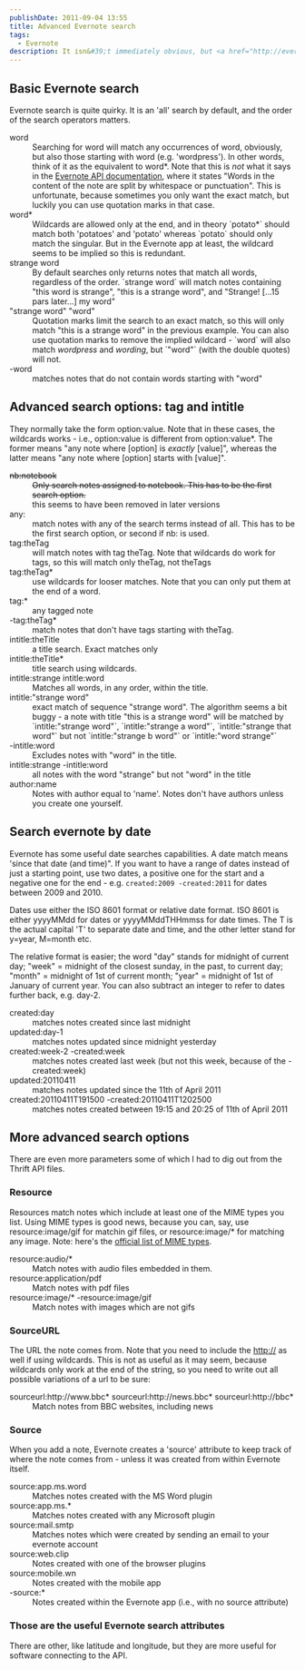 ```yaml
---
publishDate: 2011-09-04 13:55
title: Advanced Evernote search
tags:
  - Evernote
description: It isn&#39;t immediately obvious, but <a href="http://evernote.com/">Evernote</a> offers advanced search operators.
---
```


## Basic Evernote search

Evernote search is quite quirky. It is an 'all' search by default, and the order of the search operators matters.

<dl class="code-breakdown">
<dt>word</dt>
<dd>
  Searching for word will match any occurrences of word, obviously, but also those starting with word (e.g. 'wordpress'). In other words, think of it as the equivalent to word&ast;. Note that this is <i>not</i> what it says in the <a href="http://dev.evernote.com/documentation/local/chapters/search_grammar.php" title="[new window] Evernote Search Grammar - Evernote Developers" target="_blank">Evernote API documentation</a>, where it states "Words in the content of the note are split by whitespace or punctuation".  This is unfortunate, because sometimes you only want the exact match, but luckily you can use quotation marks in that case.
</dd>

<dt>word&ast;</dt>
<dd>
Wildcards are allowed only at the end, and in theory `potato&ast;` should match both  'potatoes' and 'potato' whereas `potato` should only match the singular. But in the Evernote app at least, the wildcard seems to be implied so this is redundant.
</dd>

<dt>strange word</dt>
<dd>
By default searches only returns notes that match all words, regardless of the order. `strange word` will match notes containing "this word is strange", "this is a strange word", and "Strange! [...15 pars later...] my word"
</dd>

<dt>"strange word"
"word"</dt>
<dd>
Quotation marks limit the search to an exact match, so this will only match "this is a strange word" in the previous example. You can also use quotation marks to remove the implied wildcard - `word` will also match <i>wordpress</i> and <i>wording</i>, but `"word"` (with the double quotes) will not.
</dd>

<dt>-word</dt>
<dd>
matches notes that do not contain words starting with "word"
</dd>
</dl>

## Advanced search options: tag and intitle

They normally take the form option:value. Note that in these cases, the wildcards works - i.e., option:value is different from option:value\*. The former means "any note where [option] is _exactly_ [value]", whereas the latter means "any note where [option] starts with [value]".

<dl class="code-breakdown">

<dt><del>nb:notebook </del></dt>
<dd><del>
Only search notes assigned to notebook. This has to be the first search option.
</del><br>
this seems to have been removed in later versions
</dd>

<dt> any:</dt>
<dd>
match notes with any of the search terms instead of all. This has to be the first search option, or second if nb: is used.
</dd>

<dt>tag:theTag</dt>
<dd>
will match notes with tag theTag. Note that wildcards do work for tags, so this will match only theTag, not theTags
</dd>

<dt>tag:theTag&ast;</dt>
<dd>
use wildcards for looser matches. Note that you can only put them at the end of a word.
</dd>

<dt>tag:&ast;</dt>
<dd>
any tagged note
</dd>

<dt>-tag:theTag&ast;</dt>
<dd>
match notes that don't have tags starting with theTag.
</dd>

<dt>intitle:theTitle</dt>
<dd>
a title search. Exact matches only
</dd>

<dt>intitle:theTitle&ast;</dt>
<dd>
title search using wildcards.
</dd>

<dt class="long-line">intitle:strange intitle:word</dt>
<dd class="long-line">
Matches all words, in any order, within the title.
</dd>

<dt>intitle:"strange word"</dt>
<dd>
exact match of sequence "strange word". The algorithm seems a bit buggy - a note with title "this is a strange word" will be matched by `intitle:"strange word"`, `intitle:"strange a word"`, `intitle:"strange that word"` but not `intitle:"strange b  word"` or `intitle:"word strange"`
</dd>

<dt>-intitle:word</dt>
<dd>
Excludes notes with "word" in the title.
</dd>

<dt class="long-line">intitle:strange -intitle:word</dt>
<dd class="long-line">
all notes with the word "strange" but not "word" in the title
</dd>

<dt>author:name</dt>
<dd>
Notes with author equal to 'name'. Notes don't have authors unless you create one yourself.
</dd>
</dl>

## Search evernote by date

Evernote has some useful date searches capabilities. A date match means 'since that date (and time)". If you want to have a range of dates instead of just a starting point, use two dates, a positive one for the start and a negative one for the end - e.g. `created:2009 -created:2011` for dates between 2009 and 2010.

Dates use either the ISO 8601 format or relative date format. ISO 8601 is either yyyyMMdd for dates or yyyyMMddTHHmmss for date times. The T is the actual capital 'T' to separate date and time, and the other letter stand for y=year, M=month etc.

The relative format is easier; the word "day" stands for midnight of current day; "week" = midnight of the closest sunday, in the past, to current day; "month" = midnight of 1st of current month; "year" = midnight of 1st of January of current year. You can also subtract an integer to refer to dates further back, e.g. day-2.

<dl class="code-breakdown">

<dt>created:day</dt>
<dd>
matches notes created since last midnight
</dd>

<dt>updated:day-1</dt>
<dd>
matches notes updated since midnight yesterday
</dd>

<dt class="long-line">created:week-2 -created:week</dt>
<dd class="long-line">
matches notes created last week (but not this week, because of the -created:week)
</dd>

<dt>updated:20110411</dt>
<dd>
matches notes updated since the 11th of April  2011
</dd>

<dt class="long-line">created:20110411T191500 -created:20110411T1202500</dt>
<dd class="long-line">
matches notes created between 19:15 and 20:25 of 11th of April  2011
</dd>
</dl>

## More advanced search options

There are even more parameters some of which I had to dig out from the Thrift API files.

### Resource

Resources match notes which include at least one of the MIME types you list. Using MIME types is good news, because you can, say, use resource:image/gif for matchin gif files, or resource:image/\* for matching any image. Note: here's the [official list of MIME types](http://www.iana.org/assignments/media-types/index.html).

<dl class="code-breakdown">
<dt>resource:audio/&ast;</dt>
<dd>
Match notes with audio files embedded in them.
</dd>

<dt class="long-line">resource:application/pdf</dt>
<dd class="long-line">
Match notes with pdf files
</dd>

<dt class="long-line">resource:image/&ast; -resource:image/gif</dt>
<dd class="long-line">
Match notes with images which are not gifs
</dd>
</dl>

### SourceURL

The URL the note comes from. Note that you need to include the <http://> as well if using wildcards. This is not as useful as it may seem, because wildcards only work at the end of the string, so you need to write out all possible variations of a url to be sure:

<dl class="code-breakdown">
<dt class="long-line">sourceurl:http://www.bbc&ast; sourceurl:http://news.bbc&ast; sourceurl:http://bbc&ast;</dt>
<dd class="long-line">
Match notes from BBC websites, including news
</dd>
</dl>

### Source

When you add a note, Evernote creates a 'source' attribute to keep track of where the note comes from - unless it was created from within Evernote itself.

<dl class="code-breakdown">
<dt>source:app.ms.word</dt>
<dd>
Matches notes created with the MS Word plugin
</dd>

<dt>source:app.ms.&ast;</dt>
<dd>
Matches notes created with any Microsoft plugin
</dd>

<dt>source:mail.smtp</dt>
<dd>
Matches notes which were created by sending an email to your evernote account
</dd>

<dt>source:web.clip</dt>
<dd>
Notes created with one of the browser plugins
</dd>

<dt>source:mobile.wn</dt>
<dd>
Notes created with the mobile app
</dd>

<dt>-source:&ast;</dt>
<dd>
Notes created within the Evernote app (i.e., with no source attribute)
</dd>
</dl>

### Those are the useful Evernote search attributes

There are other, like latitude and longitude, but they are more useful for software connecting to the API.
